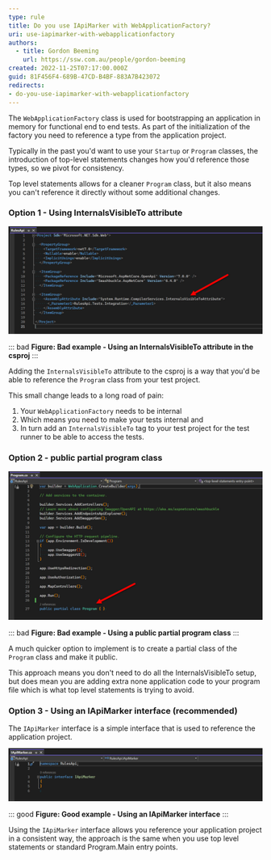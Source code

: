 ```yaml
---
type: rule
title: Do you use IApiMarker with WebApplicationFactory?
uri: use-iapimarker-with-webapplicationfactory
authors:
  - title: Gordon Beeming
    url: https://ssw.com.au/people/gordon-beeming
created: 2022-11-25T07:17:00.000Z
guid: 81F456F4-689B-47CD-B4BF-883A7B423072
redirects:
- do-you-use-iapimarker-with-webapplicationfactory
---
```


The `WebApplicationFactory` class is used for bootstrapping an application in memory for functional end to end tests. As part of the initialization of the factory you need to reference a type from the application project.

Typically in the past you'd want to use your `Startup` or `Program` classes, the introduction of top-level statements changes how you'd reference those types, so we pivot for consistency.
            
<!--endintro-->

Top level statements allows for a cleaner `Program` class, but it also means you can't reference it directly without some additional changes.

### Option 1 - Using InternalsVisibleTo attribute

![](Using-InternalsVisibleTo-attribute.jpg)

::: bad
**Figure: Bad example - Using an InternalsVisibleTo attribute in the csproj**
:::

Adding the `InternalsVisibleTo` attribute to the csproj is a way that you'd be able to reference the `Program` class from your test project.

This small change leads to a long road of pain:

1. Your `WebApplicationFactory` needs to be internal
2. Which means you need to make your tests internal and
3. In turn add an `InternalsVisibleTo` tag to your test project for the test runner to be able to access the tests.

### Option 2 - public partial program class

![](Using-public-partial-program-class.jpg)

::: bad
**Figure: Bad example - Using a public partial program class**
:::

A much quicker option to implement is to create a partial class of the `Program` class and make it public.

This approach means you don't need to do all the InternalsVisibleTo setup, but does mean you are adding extra none application code to your program file which is what top level statements is trying to avoid.

### Option 3 - Using an IApiMarker interface (recommended)

The `IApiMarker` interface is a simple interface that is used to reference the application project.

![](Using-IApiMarker-interface.jpg)

::: good
**Figure: Good example - Using an IApiMarker interface**
:::

Using the `IApiMarker` interface allows you reference your application project in a consistent way, the approach is the same when you use top level statements or standard Program.Main entry points.